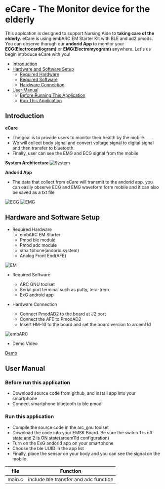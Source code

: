 # eCare - The Monitor device for the elderly
This applcation is designed to support Nursing Aide to **taking care of the elderly.** eCare is using embARC EM Starter Kit with BLE and ad2 pmods. You can observe thorugh our **andorid App** to monitor your **ECG(Electrocardiogram)** or **EMG(Electromyogram)** anywhere.
Let's us begin introduce eCare with you!

* [Introduction](#introduction)
* [Hardware and Software Setup](#hardware-and-software-setup)
	* [Required Hardware](#required-hardware)
	* [Required Software](#required-software)
	* [Hardware Connection](#hardware-connection)
* [User Manual](#user-manual)
	* [Before Running This Application](#before-running-this-application)
	* [Run This Application](#run-this-application)

## Introduction

**eCare**
- The goal is to provide users to monitor their health by the mobile. 
- We will collect body signal and convert voltage signal to digital signal and then transfer to bluetooth.
- Finally, user can see the EMG and ECG signal from the mobile

**System Architecture**
![System](https://imgur.com/ghY7syy.jpg)

**Andorid App**
- The data that collect from eCare will transmit to the andorid app. you can easily observe ECG and EMG waveform form mobile and it can also be saved as a txt file

![ECG](https://imgur.com/uQ2K9uZ.jpg)
![EMG](https://imgur.com/TpbTt8X.jpg)



## Hardware and Software Setup

* Required Hardware
  - embARC EM Starter
  - Pmod ble module
  - Pmod adc module
  - smartphone(andorid system)
  - Analog Front End(AFE)
  
![EM](https://imgur.com/TnxRAPJ.jpg)

* Required Software 
  - ARC GNU toolset
  - Serial port terminal such as putty, tera-trem
  - ExG android app
  
* Hardware Connection
  - Connect PmodAD2 to the board at J2 port
  - Connect the AFE to PmodAD2
  - Insert HM-10 to the board  and set the board version to arcem11d

![embARC](https://imgur.com/EpYaR3I.jpg)

* Demo Video

[ Demo ][6]

## User Manual

### Before run this application

- Download source code from github, and install app into your smartphone
- Connect smartphone bluetooth to ble pmod

### Run this application

- Compile the source code in the arc_gnu toolset
- Download the code into your EMSK Board. Be sure the switch 1 is off state and 2 is ON state(arcem11d configuration)
- Turn on the ExG andorid app on your smartphone
- Choose the ble UUID in the app list
- Finally, place the sensor on your body and you can see the signal on the mobile


|  file               |               Function                    |
| ------------------- | ------------------------------------------|
|  main.c             |   include ble transfer and adc function   |
                                     

[6]: https://v.youku.com/v_show/id_XMzcxMzc5ODI0NA==.html?spm=a2h3j.8428770.3416059.1 " Demo "
